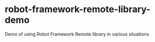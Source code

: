 # robot-framework-remote-library-demo
 Demo of using Robot Framework Remote library in various situations
